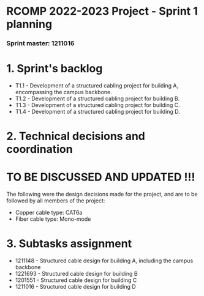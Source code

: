 RCOMP 2022-2023 Project - Sprint 1 planning
===========================================
### Sprint master: 1211016 ###

# 1. Sprint's backlog #

* T1.1 - Development of a structured cabling project for building A, encompassing the campus backbone.
* T1.2 - Development of a structured cabling project for building B.
* T1.3 - Development of a structured cabling project for building C.
* T1.4 - Development of a structured cabling project for building D.

# 2. Technical decisions and coordination #
# TO BE DISCUSSED AND UPDATED !!! #
The following were the design decisions made for the project, and are to be followed by all members of the project:

* Copper cable type: CAT6a
* Fiber cable type: Mono-mode

# 3. Subtasks assignment #

* 1211148 - Structured cable design for building A, including the campus backbone
* 1221693 - Structured cable design for building B
* 1201551 - Structured cable design for building C
* 1211016 - Structured cable design for building D